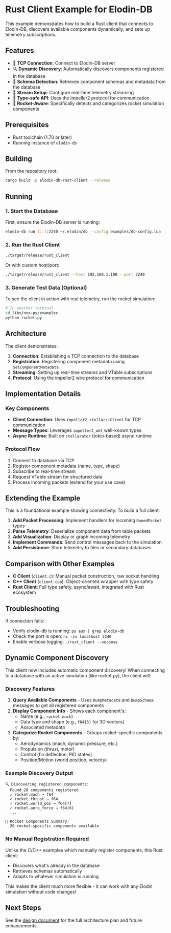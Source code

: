 # Rust Client Example for Elodin-DB

This example demonstrates how to build a Rust client that connects to Elodin-DB, discovers available components dynamically, and sets up telemetry subscriptions.

## Features

- 🔌 **TCP Connection**: Connect to Elodin-DB server
- 🔍 **Dynamic Discovery**: Automatically discovers components registered in the database
- 📝 **Schema Detection**: Retrieves component schemas and metadata from the database
- 📡 **Stream Setup**: Configure real-time telemetry streaming
- 🎯 **Type-safe API**: Uses the impeller2 protocol for communication
- 🚀 **Rocket-Aware**: Specifically detects and categorizes rocket simulation components

## Prerequisites

- Rust toolchain (1.70 or later)
- Running instance of `elodin-db`

## Building

From the repository root:

```bash
cargo build -p elodin-db-rust-client --release
```

## Running

### 1. Start the Database

First, ensure the Elodin-DB server is running:

```bash
elodin-db run [::]:2240 ~/.elodin/db --config examples/db-config.lua
```

### 2. Run the Rust Client

```bash
./target/release/rust_client
```

Or with custom host/port:

```bash
./target/release/rust_client --host 192.168.1.100 --port 2240
```

### 3. Generate Test Data (Optional)

To see the client in action with real telemetry, run the rocket simulation:

```bash
# In another terminal
cd libs/nox-py/examples
python rocket.py
```

## Architecture

The client demonstrates:
1. **Connection**: Establishing a TCP connection to the database
2. **Registration**: Registering component metadata using `SetComponentMetadata`
3. **Streaming**: Setting up real-time streams and VTable subscriptions
4. **Protocol**: Using the impeller2 wire protocol for communication

## Implementation Details

### Key Components

- **Client Connection**: Uses `impeller2_stellar::Client` for TCP communication
- **Message Types**: Leverages `impeller2_wkt` well-known types
- **Async Runtime**: Built on `stellarator` (tokio-based) async runtime

### Protocol Flow

1. Connect to database via TCP
2. Register component metadata (name, type, shape)
3. Subscribe to real-time stream
4. Request VTable stream for structured data
5. Process incoming packets (extend for your use case)

## Extending the Example

This is a foundational example showing connectivity. To build a full client:

1. **Add Packet Processing**: Implement handlers for incoming `OwnedPacket` types
2. **Parse Telemetry**: Deserialize component data from table packets
3. **Add Visualization**: Display or graph incoming telemetry
4. **Implement Commands**: Send control messages back to the simulation
5. **Add Persistence**: Store telemetry to files or secondary databases

## Comparison with Other Examples

- **C Client** (`client.c`): Manual packet construction, raw socket handling
- **C++ Client** (`client.cpp`): Object-oriented wrapper with type safety
- **Rust Client**: Full type safety, async/await, integrated with Rust ecosystem

## Troubleshooting

If connection fails:
- Verify elodin-db is running: `ps aux | grep elodin-db`
- Check the port is open: `nc -zv localhost 2240`
- Enable verbose logging: `./rust_client --verbose`

## Dynamic Component Discovery

This client now includes automatic component discovery! When connecting to a database with an active simulation (like rocket.py), the client will:

### Discovery Features

1. **Query Available Components** - Uses `DumpMetadata` and `DumpSchema` messages to get all registered components
2. **Display Component Info** - Shows each component's:
   - Name (e.g., `rocket.mach`)
   - Data type and shape (e.g., `f64[3]` for 3D vectors)
   - Associated metadata
3. **Categorize Rocket Components** - Groups rocket-specific components by:
   - Aerodynamics (mach, dynamic pressure, etc.)
   - Propulsion (thrust, motor)
   - Control (fin deflection, PID states)
   - Position/Motion (world position, velocity)

### Example Discovery Output

```
🔍 Discovering registered components:
  Found 20 components registered
  ✓ rocket.mach → f64
  ✓ rocket.thrust → f64
  ✓ rocket.world_pos → f64[7]
  ✓ rocket.aero_force → f64[6]
  ...

🚀 Rocket Components Summary:
  20 rocket-specific components available
```

### No Manual Registration Required

Unlike the C/C++ examples which manually register components, this Rust client:
- Discovers what's already in the database
- Retrieves schemas automatically
- Adapts to whatever simulation is running

This makes the client much more flexible - it can work with any Elodin simulation without code changes!

## Next Steps

See the [design document](../../RUST_CLIENT_DESIGN.md) for the full architecture plan and future enhancements.